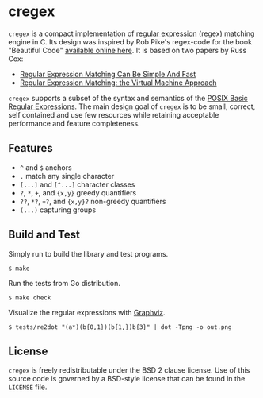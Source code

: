 # cregex

`cregex` is a compact implementation of [regular expression](https://en.wikipedia.org/wiki/Regular_expression)
(regex) matching engine in C. Its design was inspired by Rob Pike's regex-code for the book "Beautiful Code"
[available online here](https://www.cs.princeton.edu/courses/archive/spr09/cos333/beautiful.html).
It is based on two papers by Russ Cox:
* [Regular Expression Matching Can Be Simple And Fast](https://swtch.com/~rsc/regexp/regexp1.html)
* [Regular Expression Matching: the Virtual Machine Approach](https://swtch.com/~rsc/regexp/regexp2.html)

`cregex` supports a subset of the syntax and semantics of the [POSIX Basic Regular Expressions](https://www.regular-expressions.info/posix.html).
The main design goal of `cregex` is to be small, correct, self contained and
use few resources while retaining acceptable performance and feature completeness.

## Features

* `^` and `$` anchors
* `.` match any single character
* `[...]` and `[^...]` character classes
* `?`, `*`, `+`, and `{x,y}` greedy quantifiers
* `??`, `*?`, `+?`, and `{x,y}?` non-greedy quantifiers
* `(...)` capturing groups

## Build and Test

Simply run to build the library and test programs.
```shell
$ make
```

Run the tests from Go distribution.
```shell
$ make check
```

Visualize the regular expressions with [Graphviz](https://graphviz.org/).
```shell
$ tests/re2dot "(a*)(b{0,1})(b{1,})b{3}" | dot -Tpng -o out.png
```

## License

`cregex` is freely redistributable under the BSD 2 clause license.
Use of this source code is governed by a BSD-style license that can be found in the `LICENSE` file.
